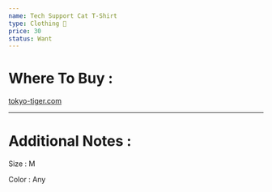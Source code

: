 ```yaml
---
name: Tech Support Cat T-Shirt
type: Clothing 👕
price: 30
status: Want
---
```

# Where To Buy :

[tokyo-tiger.com](https://www.tokyo-tiger.com/products/tokyo-tiger-im-from-tech-support-cat-washed-t-shirt?sku=18067633892961099537902860)

---
# Additional Notes :

Size : M

Color : Any